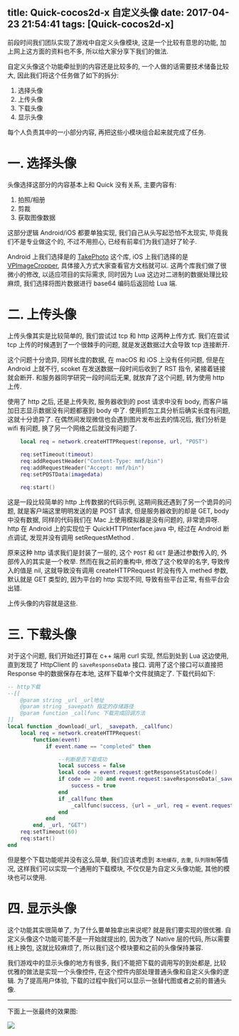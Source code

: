 title: Quick-cocos2d-x 自定义头像
date: 2017-04-23 21:54:41
tags: [Quick-cocos2d-x]
---

前段时间我们团队实现了游戏中自定义头像模块, 这是一个比较有意思的功能, 加上网上这方面的资料也不多, 所以给大家分享下我们的做法. 

自定义头像这个功能牵扯到的内容还是比较多的, 一个人做的话需要技术储备比较大, 因此我们将这个任务做了如下的拆分:

1. 选择头像
2. 上传头像
3. 下载头像
4. 显示头像

每个人负责其中的一小部分内容, 再把这些小模块组合起来就完成了任务. 


# 一. 选择头像

头像选择这部分的内容基本上和 Quick 没有关系, 主要内容有:

1. 拍照/相册
2. 剪裁
3. 获取图像数据

这部分逻辑 Android/iOS 都要单独实现, 我们自己从头写起恐怕不太现实, 毕竟我们不是专业做这个的, 不过不用担心, 已经有前辈们为我们造好了轮子. 

Android 上我们选择是的 [TakePhoto][1] 这个库, iOS 上我们选择的是 [VPImageCropper][2], 具体接入方式大家查看官方文档就可以. 这两个库我们做了很微小的修改, 以适应项目的实际需求, 同时因为 Lua 这边对二进制的数据处理比较麻烦, 我们选择将图片数据进行 base64 编码后返回给 Lua 端.

# 二. 上传头像

上传头像其实是比较简单的, 我们尝试过 tcp 和 http 这两种上传方式. 我们在尝试 tcp 上传的时候遇到了一个很棘手的问题, 就是发送数据过大会导致 tcp 连接断开. 

这个问题十分诡异, 同样长度的数据, 在 macOS 和 iOS 上没有任何问题, 但是在 Android 上就不行, scoket 在发送数据一段时间后收到了 RST 指令, 紧接着链接就会断开. 和服务器同学研究一段时间后无果, 就放弃了这个问题, 转为使用 http 上传.

使用了 http 之后, 还是上传失败, 服务器收到的 post 请求中没有 body, 而客户端加日志显示数据没有问题都塞到 body 中了. 使用抓包工具分析后确实长度有问题, 这就十分诡异了. 在偶然间发现微信也会遇到图片发布出去的情况后, 我们分析是 wifi 有问题, 换了另一个网络之后就没有问题了.

```lua
	local req = network.createHTTPRequest(reponse, url, "POST")
	
	req:setTimeout(timeout)
	req:addRequestHeader("Content-Type: mmf/bin")
	req:addRequestHeader("Accept: mmf/bin")
	req:setPOSTData(imagedata)

	req:start()
```

这是一段比较简单的 http 上传数据的代码示例, 这期间我还遇到了另一个诡异的问题, 就是客户端这里明明发送的是 POST 请求, 但是服务器收到的却是 GET, body 中没有数据, 同样的代码我们在 Mac 上使用模拟器是没有问题的, 非常诡异呀. http 在 Android 上的实现位于 QuickHTTPInterface.java 中, 经过在 Android 断点调试, 发现并没有调用 setRequestMethod . 

原来这种 http 请求我们是封装了一层的, 这个 `POST` 和 `GET` 是通过参数传入的, 外部传入的其实是一个枚举. 然而在我之前的重构中, 修改了这个枚举的名字, 导致传入的值是 nil, 这就导致没有调用 createHTTPRequest 时没有传入 methed 参数, 默认就是 GET 类型的, 因为平台的 http 实现不同, 导致有些平台正常, 有些平台会出错.

上传头像的内容就是这些.


# 三. 下载头像

对于这个问题, 我们开始还打算在 c++ 端用 curl 实现, 然后到处到 Lua 这边使用, 直到发现了 HttpClient 的 `saveResponseData` 接口. 调用了这个接口可以直接把 Response 中的数据保存在本地, 这样下载单个文件就搞定了. 下载代码如下:

```lua
-- http下载
--[[
	@param string _url _url地址
	@param string _savepath 指定的存储路径
	@param function _callfunc 下载完成回调方法
]]
local function _download(_url, _savepath, _callfunc)
	local req = network.createHTTPRequest(
		function(event)
            if event.name == "completed" then

                --判断是否下载成功
                local success = false
                local code = event.request:getResponseStatusCode()
                if code == 200 and event.request:saveResponseData(_savepath) then
                	success = true
                end
                if _callfunc then
                	_callfunc(success, {url = _url, req = event.request, path = _savepath})
                end
            end
        end, _url, "GET")
    req:setTimeout(60)
    req:start()
end
```

但是整个下载功能呢并没有这么简单, 我们应该考虑到 `本地缓存`, `去重`, `队列限制`等情况, 这样我们可以实现一个通用的下载模块, 不仅仅是为自定义头像功能, 其他的模块也可以使用.


# 四. 显示头像

这个功能其实很简单了, 为了什么要单独拿出来说呢? 就是我们要实现的很优雅. 自定义头像这个功能可能不是一开始就提出的, 因为改了 Native 层的代码, 所以需要线上换包, 这就比较麻烦了, 所以我们这个模块要和之前的头像保持兼容. 

我们游戏中的显示头像的地方有很多, 我们不能把下载的调用写的到处都是, 比较优雅的做法是实现一个头像控件, 在这个控件内部处理普通头像和自定义头像的逻辑. 为了提高用户体验, 下载的过程中我们可以显示一张替代图或者之前的普通头像.


---

下面上一张最终的效果图:

![][3]

[1]: https://github.com/crazycodeboy/TakePhoto
[2]: https://github.com/windshg/VPImageCropper
[3]: http://ww1.sinaimg.cn/large/7f870d23ly1ffd57bsbyij20f00qo0u0.jpg